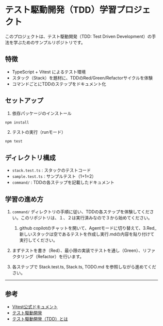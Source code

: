 # テスト駆動開発（TDD）学習プロジェクト

このプロジェクトは、テスト駆動開発（TDD: Test Driven Development）の手法を学ぶためのサンプルリポジトリです。

## 特徴
- TypeScript + Vitest によるテスト環境
- スタック（Stack）を題材に、TDDのRed/Green/Refactorサイクルを体験
- コマンドごとにTDDのステップをドキュメント化

## セットアップ
1. 依存パッケージのインストール

```sh
npm install
```

2. テストの実行（runモード）

```sh
npm test
```

## ディレクトリ構成
- `stack.test.ts` : スタックのテストコード
- `sample.test.ts` : サンプルテスト（1+1=2）
- `command/` : TDDの各ステップを記載したドキュメント

## 学習の進め方
1. `command/` ディレクトリの手順に従い、TDDの各ステップを体験してください。このリポジトリは、１、２は実行済みなので３から始めてください。
   1. github copilotのチャットを開いて、Agentモードに切り替えて、3.Red_新しいスタックは空であるテストを作成し実行.mdの内容を貼り付けて実行してください。

2. まずテストを書き（Red）、最小限の実装でテストを通し（Green）、リファクタリング（Refactor）を行います。
3. 各ステップで Stack.test.ts, Stack.ts, TODO.md を参照しながら進めてください。

---

## 参考
- [Vitest公式ドキュメント](https://vitest.dev/)
- [テスト駆動開発](https://www.agile-studio.jp/post/apm-test-driven-develpment)
- [テスト駆動開発（TDD）とは](https://ja.wikipedia.org/wiki/テスト駆動開発)
